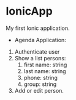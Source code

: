 # IonicApp
My first Ionic application.

* Agenda Application: 

1. Authenticate user
1. Show a list persons:
   1. first name: string
   1. last name: string
   1. phone: string
   1. group: string
1. Add or edit person.
